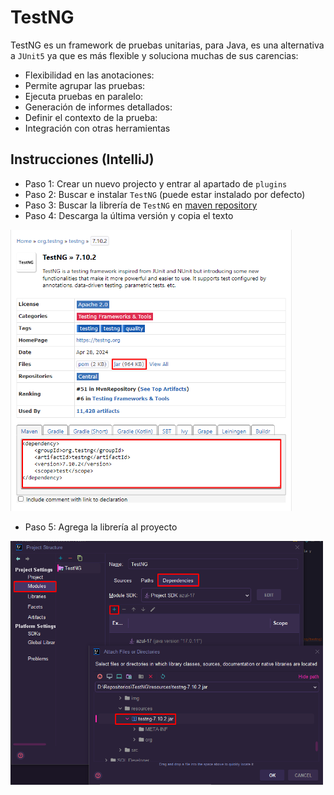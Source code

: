 # TestNG

TestNG es un framework de pruebas unitarias, para Java, es una alternativa a `JUnit5` ya que es más flexible y
soluciona muchas de sus carencias:

- Flexibilidad en las anotaciones:
- Permite agrupar las pruebas:
- Ejecuta pruebas en paralelo:
- Generación de informes detallados:
- Definir el contexto de la prueba:
- Integración con otras herramientas

## Instrucciones (IntelliJ)

- Paso 1: Crear un nuevo projecto y entrar al apartado de `plugins`
- Paso 2: Buscar e instalar `TestNG` (puede estar instalado por defecto)
- Paso 3: Buscar la librería de `TestNG` en [maven repository](https://mvnrepository.com/artifact/org.testng/testng)
- Paso 4: Descarga la última versión y copia el texto

<div align="left">
  <img src="img/mvn_repo.png" alt="mvn_repo.png" width="450">
</div>

- Paso 5: Agrega la librería al proyecto

<div align="left">
  <img src="img/testNG_libreria.png" alt="mvn_repo.png" width="500">
</div>